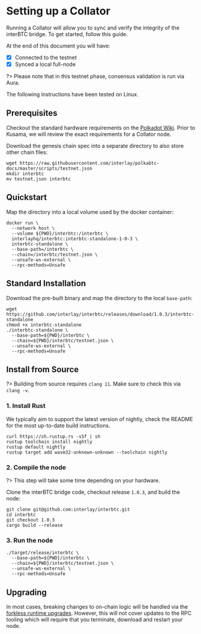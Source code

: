 # Setting up a Collator

Running a Collator will allow you to sync and verify the integrity of the interBTC bridge.
To get started, follow this guide.

At the end of this document you will have:

- [x] Connected to the testnet
- [x] Synced a local full-node

?> Please note that in this testnet phase, consensus validation is run via Aura.

The following instructions have been tested on Linux.

## Prerequisites

Checkout the standard hardware requirements on the [Polkadot Wiki](https://wiki.polkadot.network/docs/en/maintain-guides-how-to-validate-polkadot#requirements).
Prior to Kusama, we will review the exact requirements for a Collator node.

Download the genesis chain spec into a separate directory to also store other chain files:

```shell
wget https://raw.githubusercontent.com/interlay/polkabtc-docs/master/scripts/testnet.json
mkdir interbtc
mv testnet.json interbtc
```

## Quickstart

Map the directory into a local volume used by the docker container:

```shell
docker run \
  --network host \
  --volume ${PWD}/interbtc:/interbtc \
  interlayhq/interbtc:interbtc-standalone-1-0-3 \
  interbtc-standalone \
  --base-path=/interbtc \
  --chain=/interbtc/testnet.json \
  --unsafe-ws-external \
  --rpc-methods=Unsafe
```

## Standard Installation

Download the pre-built binary and map the directory to the local `base-path`:

```shell
wget https://github.com/interlay/interbtc/releases/download/1.0.3/interbtc-standalone
chmod +x interbtc-standalone
./interbtc-standalone \
  --base-path=${PWD}/interbtc \
  --chain=${PWD}/interbtc/testnet.json \
  --unsafe-ws-external \
  --rpc-methods=Unsafe
```

## Install from Source

?> Building from source requires `clang 11`. Make sure to check this via `clang -v`.

### 1. Install Rust

We typically aim to support the latest version of nightly, check the README for the most up-to-date build instructions.

```shell
curl https://sh.rustup.rs -sSf | sh
rustup toolchain install nightly
rustup default nightly
rustup target add wasm32-unknown-unknown --toolchain nightly
```

### 2. Compile the node

?> This step will take some time depending on your hardware.

Clone the interBTC bridge code, checkout release `1.0.3`, and build the node:

```shell
git clone git@github.com:interlay/interbtc.git
cd interbtc
git checkout 1.0.3
cargo build --release
```

### 3. Run the node

```shell
./target/release/interbtc \
  --base-path=${PWD}/interbtc \
  --chain=${PWD}/interbtc/testnet.json \
  --unsafe-ws-external \
  --rpc-methods=Unsafe
```

## Upgrading

In most cases, breaking changes to on-chain logic will be handled via the [forkless runtime upgrades](https://substrate.dev/docs/en/knowledgebase/runtime/upgrades#forkless-runtime-upgrades). However, this will not cover updates to the RPC tooling which will require that you terminate, download and restart your node.
